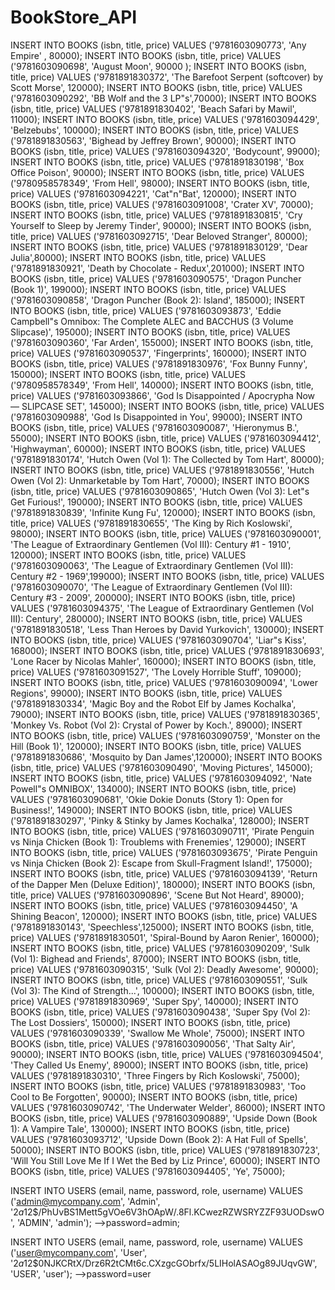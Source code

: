 # BookStore_API

INSERT INTO BOOKS (isbn, title, price) VALUES ('9781603090773', 'Any Empire' , 80000);
INSERT INTO BOOKS (isbn, title, price) VALUES ('9781603090698', 'August Moon', 90000 );
INSERT INTO BOOKS (isbn, title, price) VALUES ('9781891830372', 'The Barefoot Serpent (softcover) by Scott Morse', 120000);
INSERT INTO BOOKS (isbn, title, price) VALUES ('9781603090292', 'BB Wolf and the 3 LP"s',70000);
INSERT INTO BOOKS (isbn, title, price) VALUES ('9781891830402', 'Beach Safari by Mawil', 11000);
INSERT INTO BOOKS (isbn, title, price) VALUES ('9781603094429', 'Belzebubs', 100000);
INSERT INTO BOOKS (isbn, title, price) VALUES ('9781891830563', 'Bighead by Jeffrey Brown', 90000);
INSERT INTO BOOKS (isbn, title, price) VALUES ('9781603094320', 'Bodycount', 99000);
INSERT INTO BOOKS (isbn, title, price) VALUES ('9781891830198', 'Box Office Poison', 90000);
INSERT INTO BOOKS (isbn, title, price) VALUES ('9780958578349', 'From Hell', 98000);
INSERT INTO BOOKS (isbn, title, price) VALUES ('9781603094221', 'Cat"n"Bat', 120000);
INSERT INTO BOOKS (isbn, title, price) VALUES ('9781603091008', 'Crater XV', 70000);
INSERT INTO BOOKS (isbn, title, price) VALUES ('9781891830815', 'Cry Yourself to Sleep by Jeremy Tinder', 90000);
INSERT INTO BOOKS (isbn, title, price) VALUES ('9781603092715', 'Dear Beloved Stranger', 80000);
INSERT INTO BOOKS (isbn, title, price) VALUES ('9781891830129', 'Dear Julia',80000);
INSERT INTO BOOKS (isbn, title, price) VALUES ('9781891830921', 'Death by Chocolate - Redux',201000);
INSERT INTO BOOKS (isbn, title, price) VALUES ('9781603090575', 'Dragon Puncher (Book 1)', 199000);
INSERT INTO BOOKS (isbn, title, price) VALUES ('9781603090858', 'Dragon Puncher (Book 2): Island', 185000);
INSERT INTO BOOKS (isbn, title, price) VALUES ('9781603093873', 'Eddie Campbell"s Omnibox: The Complete ALEC and BACCHUS (3 Volume Slipcase)', 195000);
INSERT INTO BOOKS (isbn, title, price) VALUES ('9781603090360', 'Far Arden', 155000);
INSERT INTO BOOKS (isbn, title, price) VALUES ('9781603090537', 'Fingerprints', 160000);
INSERT INTO BOOKS (isbn, title, price) VALUES ('9781891830976', 'Fox Bunny Funny', 150000);
INSERT INTO BOOKS (isbn, title, price) VALUES ('9780958578349', 'From Hell', 140000);
INSERT INTO BOOKS (isbn, title, price) VALUES ('9781603093866', 'God Is Disappointed / Apocrypha Now — SLIPCASE SET', 145000);
INSERT INTO BOOKS (isbn, title, price) VALUES ('9781603090988', 'God Is Disappointed in You', 99000);
INSERT INTO BOOKS (isbn, title, price) VALUES ('9781603090087', 'Hieronymus B.', 55000);
INSERT INTO BOOKS (isbn, title, price) VALUES ('9781603094412', 'Highwayman', 60000);
INSERT INTO BOOKS (isbn, title, price) VALUES ('9781891830174', 'Hutch Owen (Vol 1): The Collected by Tom Hart', 80000);
INSERT INTO BOOKS (isbn, title, price) VALUES ('9781891830556', 'Hutch Owen (Vol 2): Unmarketable by Tom Hart', 70000);
INSERT INTO BOOKS (isbn, title, price) VALUES ('9781603090865', 'Hutch Owen (Vol 3): Let"s Get Furious!', 190000);
INSERT INTO BOOKS (isbn, title, price) VALUES ('9781891830839', 'Infinite Kung Fu', 120000);
INSERT INTO BOOKS (isbn, title, price) VALUES ('9781891830655', 'The King by Rich Koslowski', 98000);
INSERT INTO BOOKS (isbn, title, price) VALUES ('9781603090001', 'The League of Extraordinary Gentlemen (Vol III): Century #1 - 1910', 120000);
INSERT INTO BOOKS (isbn, title, price) VALUES ('9781603090063', 'The League of Extraordinary Gentlemen (Vol III): Century #2 - 1969',199000);
INSERT INTO BOOKS (isbn, title, price) VALUES ('9781603090070', 'The League of Extraordinary Gentlemen (Vol III): Century #3 - 2009', 200000);
INSERT INTO BOOKS (isbn, title, price) VALUES ('9781603094375', 'The League of Extraordinary Gentlemen (Vol III): Century', 280000);
INSERT INTO BOOKS (isbn, title, price) VALUES ('9781891830518', 'Less Than Heroes by David Yurkovich', 130000);
INSERT INTO BOOKS (isbn, title, price) VALUES ('9781603090704', 'Liar"s Kiss', 168000);
INSERT INTO BOOKS (isbn, title, price) VALUES ('9781891830693', 'Lone Racer by Nicolas Mahler', 160000);
INSERT INTO BOOKS (isbn, title, price) VALUES ('9781603091527', 'The Lovely Horrible Stuff', 109000);
INSERT INTO BOOKS (isbn, title, price) VALUES ('9781603090094', 'Lower Regions', 99000);
INSERT INTO BOOKS (isbn, title, price) VALUES ('9781891830334', 'Magic Boy and the Robot Elf by James Kochalka', 79000);
INSERT INTO BOOKS (isbn, title, price) VALUES ('9781891830365', 'Monkey Vs. Robot (Vol 2): Crystal of Power by Koch.', 89000);
INSERT INTO BOOKS (isbn, title, price) VALUES ('9781603090759', 'Monster on the Hill (Book 1)', 120000);
INSERT INTO BOOKS (isbn, title, price) VALUES ('9781891830686', 'Mosquito by Dan James',120000);
INSERT INTO BOOKS (isbn, title, price) VALUES ('9781603090490', 'Moving Pictures', 145000);
INSERT INTO BOOKS (isbn, title, price) VALUES ('9781603094092', 'Nate Powell"s OMNIBOX', 134000);
INSERT INTO BOOKS (isbn, title, price) VALUES ('9781603090681', 'Okie Dokie Donuts (Story 1): Open for Business!', 149000);
INSERT INTO BOOKS (isbn, title, price) VALUES ('9781891830297', 'Pinky & Stinky by James Kochalka', 128000);
INSERT INTO BOOKS (isbn, title, price) VALUES ('9781603090711', 'Pirate Penguin vs Ninja Chicken (Book 1): Troublems with Frenemies', 129000);
INSERT INTO BOOKS (isbn, title, price) VALUES ('9781603093675', 'Pirate Penguin vs Ninja Chicken (Book 2): Escape from Skull-Fragment Island!', 175000);
INSERT INTO BOOKS (isbn, title, price) VALUES ('9781603094139', 'Return of the Dapper Men (Deluxe Edition)', 180000);
INSERT INTO BOOKS (isbn, title, price) VALUES ('9781603090896', 'Scene But Not Heard', 89000);
INSERT INTO BOOKS (isbn, title, price) VALUES ('9781603094450', 'A Shining Beacon', 120000);
INSERT INTO BOOKS (isbn, title, price) VALUES ('9781891830143', 'Speechless',125000);
INSERT INTO BOOKS (isbn, title, price) VALUES ('9781891830501', 'Spiral-Bound by Aaron Renier', 160000);
INSERT INTO BOOKS (isbn, title, price) VALUES ('9781603090209', 'Sulk (Vol 1): Bighead and Friends', 87000);
INSERT INTO BOOKS (isbn, title, price) VALUES ('9781603090315', 'Sulk (Vol 2): Deadly Awesome', 90000);
INSERT INTO BOOKS (isbn, title, price) VALUES ('9781603090551', 'Sulk (Vol 3): The Kind of Strength...', 100000);
INSERT INTO BOOKS (isbn, title, price) VALUES ('9781891830969', 'Super Spy', 140000);
INSERT INTO BOOKS (isbn, title, price) VALUES ('9781603090438', 'Super Spy (Vol 2): The Lost Dossiers', 150000);
INSERT INTO BOOKS (isbn, title, price) VALUES ('9781603090339', 'Swallow Me Whole', 75000);
INSERT INTO BOOKS (isbn, title, price) VALUES ('9781603090056', 'That Salty Air', 90000);
INSERT INTO BOOKS (isbn, title, price) VALUES ('9781603094504', 'They Called Us Enemy', 89000);
INSERT INTO BOOKS (isbn, title, price) VALUES ('9781891830310', 'Three Fingers by Rich Koslowski', 75000);
INSERT INTO BOOKS (isbn, title, price) VALUES ('9781891830983', 'Too Cool to Be Forgotten', 90000);
INSERT INTO BOOKS (isbn, title, price) VALUES ('9781603090742', 'The Underwater Welder', 86000);
INSERT INTO BOOKS (isbn, title, price) VALUES ('9781603090889', 'Upside Down (Book 1): A Vampire Tale', 130000);
INSERT INTO BOOKS (isbn, title, price) VALUES ('9781603093712', 'Upside Down (Book 2): A Hat Full of Spells', 50000);
INSERT INTO BOOKS (isbn, title, price) VALUES ('9781891830723', 'Will You Still Love Me If I Wet the Bed by Liz Prince', 60000);
INSERT INTO BOOKS (isbn, title, price) VALUES ('9781603094405', 'Ye', 75000);

INSERT INTO USERS (email, name, password, role, username)
VALUES ('admin@mycompany.com', 'Admin', '$2a$12$/PhUvBS1Mett5gVOe6V3hOApW/.8Fl.KCwezRZWSRYZZF93UODswO', 'ADMIN', 'admin');
-->password=admin;

INSERT INTO USERS (email, name, password, role, username)
VALUES ('user@mycompany.com', 'User', '$2a$12$0NJKCRtX/Drz6R2tCMt6c.CXzgcGObrfx/5LIHolASAOg89JUqvGW', 'USER', 'user');
-->password=user
